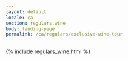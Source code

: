 ```yaml
---
layout: default
locale: ca
section: regulars.wine
body: landing-page
permalink: /ca/regulars/exclusive-wine-tour
---
```


{% include regulars_wine.html %}
